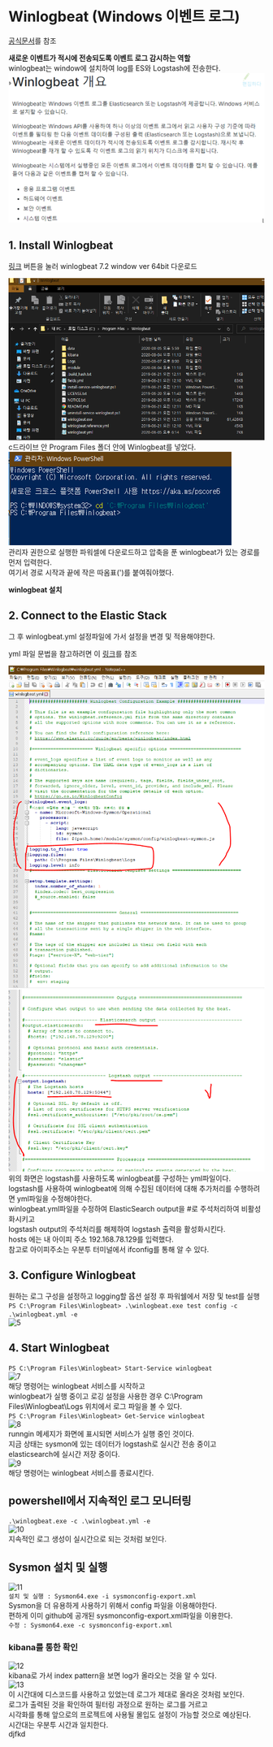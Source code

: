# Winlogbeat (Windows 이벤트 로그)
[공식문서](https://www.elastic.co/guide/en/beats/winlogbeat/7.x/winlogbeat-installation-configuration.html)를 참조    

**새로운 이벤트가 적시에 전송되도록 이벤트 로그 감시하는 역할**  
winlogbeat는 window에 설치하여 log를 ES와 Logstash에 전송한다.  
![개요](./image/개요.PNG)

## 1. Install Winlogbeat
   [링크](https://artifacts.elastic.co/downloads/beats/winlogbeat/winlogbeat-7.2.0-windows-x86_64.zip) 버튼을 눌러 winlogbeat 7.2 window ver 64bit 다운로드

![2](./image/2.PNG)     
c드라이브 안 Program Files 폴더 안에 Winlogbeat를 넣었다.   
![1](./image/1.PNG)   
관리자 권한으로 실행한 파워셀에 다운로드하고 압축을 푼 winlogbeat가 있는 경로를 먼저 입력한다.     
여기서 경로 시작과 끝에 작은 따옴표(')를 붙여줘야했다.      

**winlogbeat 설치**    

## 2. Connect to the Elastic Stack   
그 후 winlogbeat.yml 설정파일에 가서 설정을 변경 및 적용해야한다.   

yml 파일 문법을 참고하려면 이 
   [링크](https://www.elastic.co/guide/en/beats/libbeat/7.8/config-file-format.html)를 참조   

![3](./image/3.PNG)  
![4](./image/4.PNG)   
위의 화면은 logstash를 사용하도록 winlogbeat를 구성하는 yml파일이다.   
logstash를 사용하여 winlogbeat에 의해 수집된 데이터에 대해 추가처리를 수행하려면 yml파일을 수정해야한다.   
winlogbeat.yml파일을 수정하여 ElasticSearch output을 #로 주석처리하여 비활성화시키고   
logstash output의 주석처리를 해제하여 logstash 출력을 활성화시킨다.   
hosts 에는 내 아이피 주소 192.168.78.129를 입력했다.    
참고로 아이피주소는 우분투 터미널에서 ifconfig를 통해 알 수 있다.

## 3. Configure Winlogbeat 
원하는 로그 구성을 설정하고 logging할 옵션 설정 후 파워쉘에서 저장 및 test를 실행          
```PS C:\Program Files\Winlogbeat> .\winlogbeat.exe test config -c .\winlogbeat.yml -e```        
![5](./image/5.PNG) 

## 4. Start Winlogbeat    
```PS C:\Program Files\Winlogbeat> Start-Service winlogbeat```    
![7](./image/7.PNG)           
해당 명령어는 winlogbeat 서비스를 시작하고   
winlogbeat가 실행 중이고 로깅 설정을 사용한 경우
C:\Program Files\Winlogbeat\Logs 위치에서 로그 파일을 볼 수 있다.<br>
```PS C:\Program Files\Winlogbeat> Get-Service winlogbeat```<br>
![8](./image/8.PNG)   
runngin 메세지가 화면에 표시되면 서비스가 실행 중인 것이다.    
지금 상태는 sysmon에 있는 데이터가 logstash로 실시간 전송 중이고    
elasticsearch에 실시간 저장 중이다.    
![9](./image/9.PNG)    
해당 명령어는 winlogbeat 서비스를 종료시킨다.

## powershell에서 지속적인 로그 모니터링
```.\winlogbeat.exe -c .\winlogbeat.yml -e```   
![10](./image/10.PNG)      
지속적인 로그 생성이 실시간으로 되는 것처럼 보인다.   


## Sysmon 설치 및 실행
![11](./image/11.PNG)    
```설치 및 실행 : Sysmon64.exe -i sysmonconfig-export.xml```    
Sysmon을 더 유용하게 사용하기 위해서 config 파일을 이용해야한다.        
편하게 이미 github에 공개된 sysmonconfig-export.xml파일을 이용한다.       
```수정 : Sysmon64.exe -c sysmonconfig-export.xml```    

### kibana를 통한 확인
![12](./image/12.PNG)   
kibana로 가서 index pattern을 보면 log가 올라오는 것을 알 수 있다.    
![13](./image/13.PNG)     
이 시간대에 디스코드를 사용하고 있었는데 로그가 제대로 올라온 것처럼 보인다.    
로그가 출력된 것을 확인하여 필터링 과정으로 원하는 로그를 거르고    
시각화를 통해 앞으로의 프로젝트에 사용될 몰입도 설정이 가능할 것으로 예상된다.        
시간대는 우분투 시간과 일치한다.   
djfkd